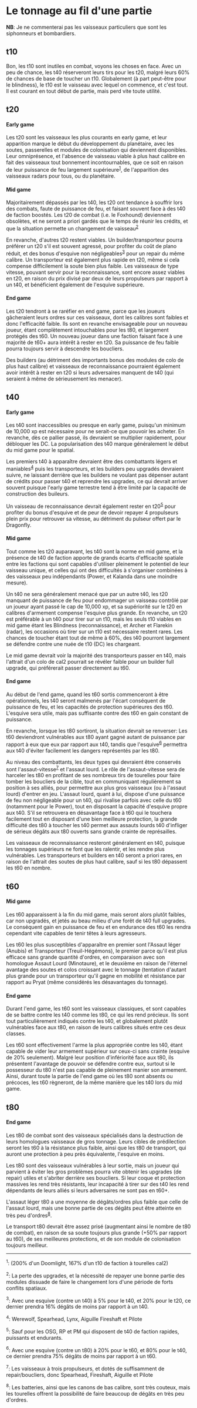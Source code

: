 # Le tonnage au fil d'une partie

__NB__: Je ne commenterai pas les vaisseaux particuliers que sont les 
siphonneurs et bombardiers.

## t10

Bon, les t10 sont inutiles en combat, voyons les choses en face. Avec un peu 
de chance, les t40 réserveront leurs tirs pour les t20, malgré leurs 60% de 
chances de base de toucher un t10. Globalement (à part peut-être pour le 
blindness), le t10 est le vaisseau avec lequel on commence, et c'est tout. Il 
est courant en tout début de partie, mais perd vite toute utilité.

## t20

#### Early game
Les t20 sont les vaisseaux les plus courants en early game, et leur apparition 
marque le début du développement du planétaire, avec les soutes, passerelles et 
modules de colonisation qui deviennent disponibles.
Leur omniprésence, et l'absence de vaisseau viable à plus haut calibre en fait 
des vaisseaux tout bonnement incontournables, que ce soit en raison de leur 
puissance de feu largement supérieure<sup>[1](#n1)</sup>, de l'apparition des 
vaisseaux radars pour tous, ou du planétaire.

#### Mid game
Majoritairement dépassés par les t40, les t20 ont tendance à souffrir lors des 
combats, faute de puissance de feu, et faisant souvent face à des t40 de faction 
boostés. Les t20 de combat (i.e. le Foxhound) deviennent obsolètes, et ne seront 
a priori gardés que le temps de réunir les crédits, et que la situation permette 
un changement de vaisseau<sup>[2](#n2)</sup>

En revanche, d'autres t20 restent viables. Un builder/transporteur pourra préférer 
un t20 s'il est souvent agressé, pour profiter du coût de plano réduit, et des 
bonus d'esquive non négligeables<sup>[3](#n3)</sup> pour un repair du même calibre.
Un transporteur  est également plus rapide en t20, même si cela compense difficilement
la soute bien plus faible. Les vaisseaux de type vitesse, pouvant servir pour la
reconnaissance, sont encore assez viables en t20, en raison du prix divisé par deux 
de leurs propulseurs par rapport à un t40, et bénéficient également de l'esquive supérieure.

#### End game
Les t20 tendront à se raréfier en end game, parce que les joueurs gâcheraient 
leurs ordres sur ces vaisseaux, dont les calibres sont faibles et donc l'efficacité 
faible. Ils sont en revanche envisageable pour un nouveau joueur, étant complètement 
intouchables pour les t80, et largement protégés des t60. Un nouveau joueur dans une 
faction faisant face à une majorité de t60+ aura intérêt à rester en t20. Sa puissance 
de feu faible pourra toujours servir à descendre les boucliers.

Des builders (au détriment des importants bonus des modules de colo de plus haut calibre) 
et vaisseaux de reconnaissance pourraient également avoir intérêt à rester 
en t20 si leurs adversaires manquent de t40 (qui seraient à même de sérieusement 
les menacer).


## t40

#### Early game
Les t40 sont inaccessibles ou presque en early game, puisqu'un minimum de 10,000 xp 
est nécessaire pour ne serait-ce que pouvoir les acheter. En revanche, dès ce pallier 
passé, ils devraient se multiplier rapidement, pour débloquer les DC. La popularisation 
des t40 marque généralement le début du mid game pour le spatial.

Les premiers t40 à apparaître devraient être des combattants légers et maniables<sup>[4](#n4)</sup>
puis les transporteurs, et les builders peu upgradés devraient suivre, ne laissant derrière 
que les builders ne voulant pas dépenser autant de crédits pour passer t40 et reprendre les upgrades,
ce qui devrait arriver souvent puisque l'early game terrestre tend à être limité par la
capacité de construction des buileurs.

Un vaisseau de reconnaissance devrait également rester en t20<sup>[5](#n5)</sup> pour
profiter du bonus d'esquive et de peur de devoir repayer 4 propulseurs plein prix pour 
retrouver sa vitesse, au détriment du pulseur offert par le Dragonfly.


#### Mid game
Tout comme les t20 auparavant, les t40 sont la norme en mid game, et la présence de t40
de faction apporte de grands écarts d'efficacité spatiale entre les factions qui sont capables
d'utiliser pleinement le potentiel de leur vaisseau unique, et celles qui ont des difficultés
à s'organiser combinées à des vaisseaux peu indépendants (Power, et Kalanda dans une moindre
mesure).

Un t40 ne sera généralement menacé que par un autre t40, les t20 manquant de puissance de feu
pour endommager un vaisseau contrôlé par un joueur ayant passé le cap de 10,000 xp, et sa 
supériorité sur le t20 en calibres d'armement compense l'esquive plus grande. En revanche, un
t20 est préférable à un t40 pour tirer sur un t10, mais les seuls t10 viables en mid game 
étant les Blindness (reconnaissance), et Archer et Flarekin (radar), les occasions où tirer sur
un t10 est nécessaire restent rares. Les chances de toucher étant tout de même à 60%, des t40
pourront largement se défendre contre une nuée de t10 (DC) les chargeant.

Le mid game devrait voir la majorité des transporteurs passer en t40, mais l'attrait d'un 
colo de cal2 pourrait se révéler faible pour un builder full upgrade, qui préférerait passer 
directement au t60.


#### End game
Au début de l'end game, quand les t60 sortis commenceront à être opérationnels, les t40 seront
malmenés par l'écart conséquent de puissance de feu, et les capacités de protection supérieures
des t60. L'esquive sera utile, mais pas suffisante contre des t60 en gain constant de puissance.

En revanche, lorsque les t80 sortiront, la situation devrait se renverser: Les t60 deviendront
vulnérables aux t80 ayant gagné autant de puissance par rapport à eux que eux par rapport aux t40,
tandis que l'esquive<sup>[6](#n6)</sup> permettra aux t40 d'éviter facilement les dangers
représentés par les t80.

Au niveau des combattants, les deux types qui devraient être conservés sont 
l'assaut-vitesse<sup>[7](#n6)</sup> et l'assaut lourd. Le rôle de l'assaut-vitesse sera de
harceler les t80 en profitant de ses nombreux tirs de tourelles pour faire tomber les boucliers
de la cible, tout en communiquant régulièrement sa position à ses alliés, pour permettre aux
plus gros vaisseaux (ou à l'assaut lourd) d'entrer en jeu.
L'assaut lourd, quant à lui, dispose d'une puissance de feu non négligeable pour un t40, qui 
rivalise parfois avec celle du t60 (notamment pour le Power), tout en disposant la capacité
d'esquive propre aux t40. S'il se retrouvera en désavantage face à t60 qui le touchera facilement
tout en disposant d'une bien meilleure protection, la grande difficulté des t80 à toucher les t40
permet aux assauts lourds t40 d'infliger de sérieux dégâts aux t80 ouverts sans grande crainte de
représailles.

Les vaisseaux de reconnaissance resteront généralement en t40, puisque les tonnages supérieurs ne
font que les ralentir, et les rendre plus vulnérables. Les transporteurs et builders en t40 seront
a priori rares, en raison de l'attrait des soutes de plus haut calibre, sauf si les t80 dépassent
les t60 en nombre.

## t60

#### Mid game
Les t60 apparaissent à la fin du mid game, mais seront alors plutôt faibles, car non upgradés,
et jetés au beau milieu d'une forêt de t40 full upgrades. Le conséquent gain en puissance de feu
et en endurance des t60 les rendra cependant vite capables de tenir têtes à leurs agresseurs.

Les t60 les plus susceptibles d'apparaître en premier sont l'Assaut léger (Anubis) et Transporteur
(Treuil-Hégémons), le premier parce qu'il est plus efficace sans grande quantité d'ordres, en comparaison
avec son homologue Assaut Lourd (Minotaure), et le deuxième en raison de l'éternel avantage des soutes
et colos croissant avec le tonnage (tentation d'autant plus grande pour un transporteur qu'il gagne en
mobilité et résistance par rapport au Pryat (même considérés les désavantages du tonnage).


#### End game
Durant l'end game, les t60 sont les vaisseaux classiques, et sont capables de se battre contre les t40
comme les t80, ce qui les rend précieux. Ils sont tout particulièrement indiqués contre les t40, et 
globalement plutôt vulnérables face aux t80, en raison de leurs calibres situés entre ces deux classes.

Les t60 sont effectivement l'arme la plus appropriée contre les t40, étant capable de vider leur armement
supérieur sur ceux-ci sans crainte (esquive de 20% seulement). Malgré leur position d'infériorité face aux
t80, ils présentent l'avantage de pouvoir se défendre contre eux, surtout si le possesseur du t80 n'est
pas capable de pleinement manier son armement. Ainsi, durant toute la partie de l'end game où les t80 sont
absents ou précoces, les t60 règneront, de la même manière que les t40 lors du mid game.


## t80

#### End game
Les t80 de combat sont des vaisseaux spécialisés dans la destruction de leurs homologues vaisseaux de gros
tonnage. Leurs cibles de prédilection seront les t60 à la résistance plus faible, ainsi que les t80 de
transport, qui auront une protection à peu près équivalente, l'esquive en moins.

Les t80 sont des vaisseaux vulnérables à leur sortie, mais un joueur qui parvient à éviter les gros problèmes
pourra vite obtenir les upgrades (de repair) utiles et s'abriter derrière ses boucliers. Si leur coque et protection
massives les rend très résistants, leur incapacité à tirer sur des t40 les rend dépendants de leurs alliés si leurs
adversaires ne sont pas en t60+.

L'assaut léger t80 a une moyenne de dégâts/ordres plus faible que celle de l'assaut lourd, mais une bonne partie de
ces dégâts peut être atteinte en très peu d'ordres<sup>[8](#n8)</sup>.

Le transport t80 devrait être assez prisé (augmentant ainsi le nombre de t80 de combat), en raison de
sa soute toujours plus grande (+50% par rapport au t60), de ses meilleures protections, et de son
module de colonisation toujours meilleur.


---

<a name="n1"><sup>1</sup></a>: (200% d'un Doomlight, 167% d'un t10 de faction à tourelles cal2)

<a name="n2"><sup>2</sup></a>: La perte des upgrades, et la nécessité de repayer une bonne partie des 
modules dissuade de faire le changement lors d'une période de forts conflits 
spatiaux. 

<a name="n3"><sup>3</sup></a>: Avec une esquive (contre un t40) à 5% pour le t40, et 20% pour le t20, 
ce dernier prendra 16% dégâts de moins par rapport à un t40.

<a name="n4"><sup>4</sup></a>: Werewolf, Spearhead, Lynx, Aiguille Fireshaft et Pilote

<a name="n5"><sup>5</sup></a>: Sauf pour les OSG, RP et PM qui disposent de t40 de faction rapides,
puissants et endurants.

<a name="n6"><sup>6</sup></a>: Avec une esquive (contre un t80) à 20% pour le t60, et 80% pour le t40,
ce dernier prendra 75% dégâts de moins par rapport à un t60.

<a name="n7"><sup>7</sup></a>: Les vaisseaux à trois propulseurs, et dotés de suffisamment de repair/boucliers,
donc Spearhead, Fireshaft, Aiguille et Pilote

<a name="n8"><sup>8</sup></a>: Les batteries, ainsi que les canons de bas calibre, sont très couteux, mais les tourelles
offrent la possibilité de faire beaucoup de dégâts en très peu d'ordres.
